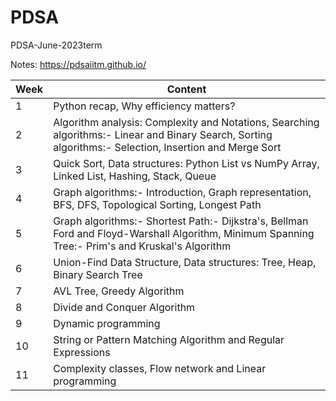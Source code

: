 # PDSA
PDSA-June-2023term

Notes:
https://pdsaiitm.github.io/


Week	|Content|
------|-------|
1|	Python recap, Why efficiency matters?|
2|	Algorithm analysis: Complexity and Notations, Searching algorithms:- Linear and Binary Search, Sorting algorithms:- Selection, Insertion and Merge Sort|
3	|Quick Sort, Data structures: Python List vs NumPy Array, Linked List, Hashing, Stack, Queue|
4	|Graph algorithms:- Introduction, Graph representation, BFS, DFS, Topological Sorting, Longest Path|
5	|Graph algorithms:- Shortest Path:- Dijkstra's, Bellman Ford and Floyd-Warshall Algorithm, Minimum Spanning Tree:- Prim's and Kruskal's Algorithm|
6	|Union-Find Data Structure, Data structures: Tree, Heap, Binary Search Tree|
7	|AVL Tree, Greedy Algorithm	|
8	|Divide and Conquer Algorithm	|
9	|Dynamic programming	|
10|	String or Pattern Matching Algorithm and Regular Expressions|
11|	Complexity classes, Flow network and Linear programming	 |

